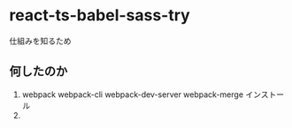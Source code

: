 # react-ts-babel-sass-try
仕組みを知るため

## 何したのか
1. webpack webpack-cli webpack-dev-server webpack-merge インストール
2. 